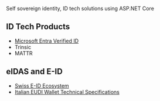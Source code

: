 Self sovereign identity, ID tech solutions using ASP.NET Core

## ID Tech Products
- [Microsoft Entra Verified ID](https://learn.microsoft.com/en-us/azure/active-directory/verifiable-credentials/) 
- Trinsic
- MATTR

## eIDAS and E-ID
- [Swiss E-ID Ecosystem](https://github.com/e-id-admin)
- [Italian EUDI Wallet Technical Specifications](https://github.com/italia/eudi-wallet-it-docs)


